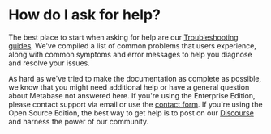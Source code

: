# How do I ask for help?

The best place to start when asking for help are our [Troubleshooting guides][troubleshooting]. We've compiled a list of common problems that users experience, along with common symptoms and error messages to help you diagnose and resolve your issues.

As hard as we've tried to make the documentation as complete as possible, we know that you might need additional help or have a general question about Metabase not answered here. If you're using the Enterprise Edition, please contact support via email or use the [contact form][contact]. If you're using the Open Source Edition, the best way to get help is to post on our [Discourse][discourse] and harness the power of our community.

[contact]: https://www.metabase.com/contact/
[discourse]: https://discourse.metabase.com/
[troubleshooting]: ../../troubleshooting-guide/index.md
